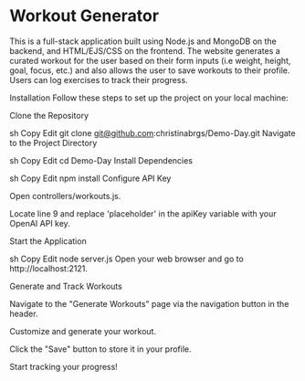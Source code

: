 # Workout Generator

This is a full-stack application built using Node.js and MongoDB on the backend, and HTML/EJS/CSS on the frontend. The website generates a curated workout for the user based on their form inputs (i.e weight, height, goal, focus, etc.) and also allows the user to save workouts to their profile. Users can log exercises to track their progress.

Installation
Follow these steps to set up the project on your local machine:

Clone the Repository

sh
Copy
Edit
git clone git@github.com:christinabrgs/Demo-Day.git
Navigate to the Project Directory

sh
Copy
Edit
cd Demo-Day
Install Dependencies

sh
Copy
Edit
npm install
Configure API Key

Open controllers/workouts.js.

Locate line 9 and replace 'placeholder' in the apiKey variable with your OpenAI API key.

Start the Application

sh
Copy
Edit
node server.js
Open your web browser and go to http://localhost:2121.

Generate and Track Workouts

Navigate to the "Generate Workouts" page via the navigation button in the header.

Customize and generate your workout.

Click the "Save" button to store it in your profile.

Start tracking your progress!





